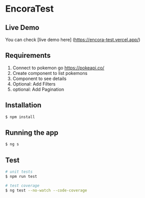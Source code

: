# EncoraTest

## Live Demo

You can check [live demo here] (https://encora-test.vercel.app/)

## Requirements

1. Connect to pokemon go https://pokeapi.co/
2. Create component to list pokemons
3. Component to see details
4. Optional: Add Filters
5. optional: Add Pagination

## Installation

```bash
$ npm install
```

## Running the app

```bash
$ ng s
```

## Test

```bash
# unit tests
$ npm run test

# test coverage
$ ng test --no-watch --code-coverage
```
